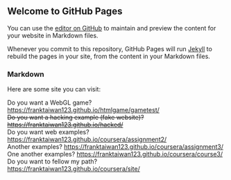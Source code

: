 ## Welcome to GitHub Pages

You can use the [editor on GitHub](https://github.com/frankTaiwan123/coursera/edit/master/README.md) to maintain and preview the content for your website in Markdown files.

Whenever you commit to this repository, GitHub Pages will run [Jekyll](https://jekyllrb.com/) to rebuild the pages in your site, from the content in your Markdown files.

### Markdown

Here are some site you can visit:

Do you want a WebGL game? https://franktaiwan123.github.io/htmlgame/gametest/<br>
<s>Do you want a hacking example (fake website)? https://franktaiwan123.github.io/hacked/<br></s>
Do you want web examples? https://franktaiwan123.github.io/coursera/assignment2/<br>
Another examples? https://franktaiwan123.github.io/coursera/assignment3/<br>
One another examples? https://franktaiwan123.github.io/coursera/course3/<br>
Do you want to fellow my path? https://franktaiwan123.github.io/coursera/site/
